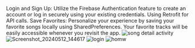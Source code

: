 Login and Sign Up: Utilize the Firebase Authentication feature to create an account or log in securely using your existing credentials.
Using Retrofit for API calls.
Save Favorites: Personalize your experience by saving your favorite songs locally using SharedPreferences. Your favorite tracks will be easily accessible whenever you revisit the app.
![song detail activity](https://github.com/sakthi-dotcom/Bizpole/assets/96770653/4851b397-7db4-4838-9c08-80ff4d09390c)
![Screenshot_20240512_144617](https://github.com/sakthi-dotcom/Bizpole/assets/96770653/96b53d7c-148c-44a2-ad66-51003ffd3414)
![login](https://github.com/sakthi-dotcom/Bizpole/assets/96770653/efd1e85a-b21a-4fba-9075-a5554e373f54)
![homw](https://github.com/sakthi-dotcom/Bizpole/assets/96770653/dca4fd38-6cf0-420a-8544-fea083aabcbe)
